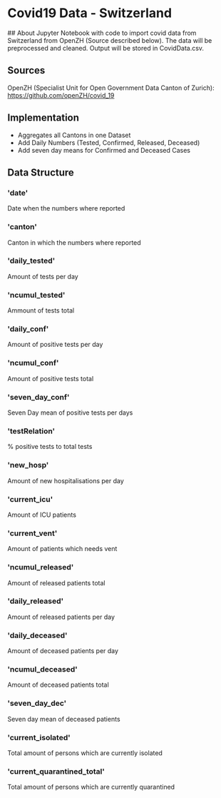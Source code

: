 # Covid19 Data - Switzerland

## About
Jupyter Notebook with code to import covid data from Switzerland from OpenZH (Source described below). The data will be preprocessed and cleaned. Output will be stored in CovidData.csv.

## Sources
OpenZH (Specialist Unit for Open Government Data Canton of Zurich): https://github.com/openZH/covid_19

## Implementation
- Aggregates all Cantons in one Dataset
- Add Daily Numbers (Tested, Confirmed, Released, Deceased)
- Add seven day means for Confirmed and Deceased Cases

## Data Structure
### 'date'
Date when the numbers where reported

### 'canton'
Canton in which the numbers where reported

### 'daily_tested'
Amount of tests per day

### 'ncumul_tested'
Ammount of tests total

### 'daily_conf'
Amount of positive tests per day

### 'ncumul_conf'
Amount of positive tests total

### 'seven_day_conf'
Seven Day mean of positive tests per days

### 'testRelation'
% positive tests to total tests

### 'new_hosp'
Amount of new hospitalisations per day

### 'current_icu'
Amount of ICU patients

### 'current_vent'
Amount of patients which needs vent

### 'ncumul_released'
Amount of released patients total

### 'daily_released'
Amount of released patients per day

### 'daily_deceased'
Amount of deceased patients per day

### 'ncumul_deceased'
Amount of deceased patients total

### 'seven_day_dec'
Seven day mean of deceased patients

### 'current_isolated'
Total amount of persons which are currently isolated

### 'current_quarantined_total'
Total amount of persons which are currently quarantined
